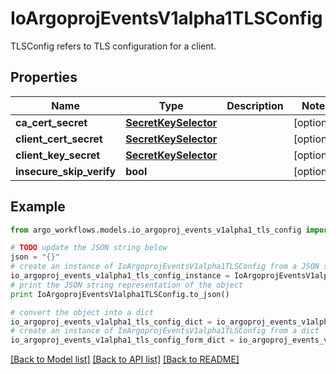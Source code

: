 # IoArgoprojEventsV1alpha1TLSConfig

TLSConfig refers to TLS configuration for a client.

## Properties

Name | Type | Description | Notes
------------ | ------------- | ------------- | -------------
**ca_cert_secret** | [**SecretKeySelector**](SecretKeySelector.md) |  | [optional] 
**client_cert_secret** | [**SecretKeySelector**](SecretKeySelector.md) |  | [optional] 
**client_key_secret** | [**SecretKeySelector**](SecretKeySelector.md) |  | [optional] 
**insecure_skip_verify** | **bool** |  | [optional] 

## Example

```python
from argo_workflows.models.io_argoproj_events_v1alpha1_tls_config import IoArgoprojEventsV1alpha1TLSConfig

# TODO update the JSON string below
json = "{}"
# create an instance of IoArgoprojEventsV1alpha1TLSConfig from a JSON string
io_argoproj_events_v1alpha1_tls_config_instance = IoArgoprojEventsV1alpha1TLSConfig.from_json(json)
# print the JSON string representation of the object
print IoArgoprojEventsV1alpha1TLSConfig.to_json()

# convert the object into a dict
io_argoproj_events_v1alpha1_tls_config_dict = io_argoproj_events_v1alpha1_tls_config_instance.to_dict()
# create an instance of IoArgoprojEventsV1alpha1TLSConfig from a dict
io_argoproj_events_v1alpha1_tls_config_form_dict = io_argoproj_events_v1alpha1_tls_config.from_dict(io_argoproj_events_v1alpha1_tls_config_dict)
```
[[Back to Model list]](../README.md#documentation-for-models) [[Back to API list]](../README.md#documentation-for-api-endpoints) [[Back to README]](../README.md)


